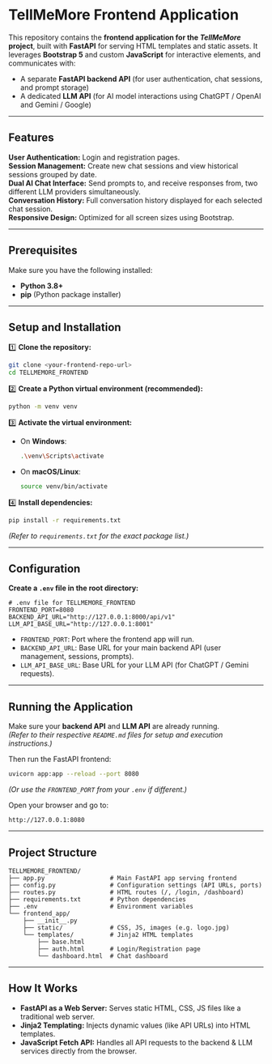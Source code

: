 # TellMeMore Frontend Application

This repository contains the **frontend application for the _TellMeMore_ project**, built with **FastAPI** for serving HTML templates and static assets. It leverages **Bootstrap 5** and custom **JavaScript** for interactive elements, and communicates with:

- A separate **FastAPI backend API** (for user authentication, chat sessions, and prompt storage)
- A dedicated **LLM API** (for AI model interactions using ChatGPT / OpenAI and Gemini / Google)

---

## Features

**User Authentication:** Login and registration pages.  
**Session Management:** Create new chat sessions and view historical sessions grouped by date.  
**Dual AI Chat Interface:** Send prompts to, and receive responses from, two different LLM providers simultaneously.  
**Conversation History:** Full conversation history displayed for each selected chat session.  
**Responsive Design:** Optimized for all screen sizes using Bootstrap.

---

## Prerequisites

Make sure you have the following installed:

- **Python 3.8+**
- **pip** (Python package installer)

---

## Setup and Installation

1️⃣ **Clone the repository:**

```bash
git clone <your-frontend-repo-url>
cd TELLMEMORE_FRONTEND
```

2️⃣ **Create a Python virtual environment (recommended):**

```bash
python -m venv venv
```

3️⃣ **Activate the virtual environment:**

- On **Windows**:
    ```bash
    .\venv\Scripts\activate
    ```
- On **macOS/Linux**:
    ```bash
    source venv/bin/activate
    ```

4️⃣ **Install dependencies:**

```bash
pip install -r requirements.txt
```

_(Refer to `requirements.txt` for the exact package list.)_

---

##  Configuration

**Create a `.env` file in the root directory:**

```dotenv
# .env file for TELLMEMORE_FRONTEND
FRONTEND_PORT=8080
BACKEND_API_URL="http://127.0.0.1:8000/api/v1"
LLM_API_BASE_URL="http://127.0.0.1:8001"
```

- `FRONTEND_PORT`: Port where the frontend app will run.
- `BACKEND_API_URL`: Base URL for your main backend API (user management, sessions, prompts).
- `LLM_API_BASE_URL`: Base URL for your LLM API (for ChatGPT / Gemini requests).

---

##  Running the Application

Make sure your **backend API** and **LLM API** are already running.  
_(Refer to their respective `README.md` files for setup and execution instructions.)_

Then run the FastAPI frontend:

```bash
uvicorn app:app --reload --port 8080
```

_(Or use the `FRONTEND_PORT` from your `.env` if different.)_

Open your browser and go to:

```
http://127.0.0.1:8080
```

---

## Project Structure

```
TELLMEMORE_FRONTEND/
├── app.py                  # Main FastAPI app serving frontend
├── config.py               # Configuration settings (API URLs, ports)
├── routes.py               # HTML routes (/, /login, /dashboard)
├── requirements.txt        # Python dependencies
├── .env                    # Environment variables
└── frontend_app/
    ├── __init__.py
    ├── static/             # CSS, JS, images (e.g. logo.jpg)
    └── templates/          # Jinja2 HTML templates
        ├── base.html
        ├── auth.html       # Login/Registration page
        └── dashboard.html  # Chat dashboard
```

---

## How It Works

- **FastAPI as a Web Server:** Serves static HTML, CSS, JS files like a traditional web server.  
- **Jinja2 Templating:** Injects dynamic values (like API URLs) into HTML templates.  
- **JavaScript Fetch API:** Handles all API requests to the backend & LLM services directly from the browser.
